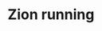 ---
raw_url: https://prdwebappstorage.blob.core.windows.net/kansaspattons/images/gallery-2009-10-28/photo00492.jpg
index: 5
title: Zion running
---